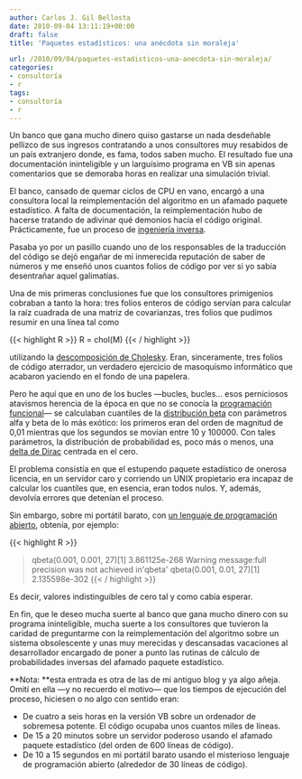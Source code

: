 ```yaml
---
author: Carlos J. Gil Bellosta
date: 2010-09-04 13:11:19+00:00
draft: false
title: 'Paquetes estadísticos: una anécdota sin moraleja'

url: /2010/09/04/paquetes-estadisticos-una-anecdota-sin-moraleja/
categories:
- consultoría
- r
tags:
- consultoría
- r
---
```


Un banco que gana mucho dinero quiso gastarse un nada desdeñable pellizco de sus ingresos contratando a unos consultores muy resabidos de un país extranjero donde, es fama, todos saben mucho. El resultado fue una documentación ininteligible y un larguísimo programa en VB sin apenas comentarios que se demoraba horas en realizar una simulación trivial.

El banco, cansado de quemar ciclos de CPU en vano, encargó a una consultora local la reimplementación del algoritmo en un afamado paquete estadístico. A falta de documentación, la reimplementación hubo de hacerse tratando de adivinar qué demonios hacía el código original. Prácticamente, fue un proceso de [ingeniería inversa](http://es.wikipedia.org/wiki/Ingenier%C3%ADa_inversa).

Pasaba yo por un pasillo cuando uno de los responsables de la traducción del código se dejó engañar de mi inmerecida reputación de saber de números y me enseñó unos cuantos folios de código por ver si yo sabía desentrañar aquel galimatías.

Una de mis primeras conclusiones fue que los consultores primigenios cobraban a tanto la hora: tres folios enteros de código servían para calcular la raíz cuadrada de una matriz de covarianzas, tres folios que pudimos resumir en una línea tal como

{{< highlight R >}}
    R = chol(M)
{{< / highlight >}}

utilizando la [descomposición de Cholesky](http://en.wikipedia.org/wiki/Cholesky_decomposition). Eran, sinceramente, tres folios de código aterrador, un verdadero ejercicio de masoquismo informático que acabaron yaciendo en el fondo de una papelera.

Pero he aquí que en uno de los bucles —bucles, bucles... esos perniciosos atavismos herencia de la época en que no se conocía la [programación funcional](http://es.wikipedia.org/wiki/Programaci%C3%B3n_funcional)— se calculaban cuantiles de la [distribución beta](http://en.wikipedia.org/wiki/Beta_distribution) con parámetros alfa y beta de lo más exótico: los primeros eran del orden de magnitud de 0,01 mientras que los segundos se movían entre 10 y 100000. Con tales parámetros, la distribución de probabilidad es, poco más o menos, una [delta de Dirac](http://en.wikipedia.org/wiki/Dirac_delta_function) centrada en el cero.

El problema consistía en que el estupendo paquete estadístico de onerosa licencia, en un servidor caro y corriendo un UNIX propietario era incapaz de calcular los cuantiles que, en esencia, eran todos nulos. Y, además, devolvía errores que detenían el proceso.

Sin embargo, sobre mi portátil barato, con [un lenguaje de programación abierto](http://www.r-project.org), obtenía, por ejemplo:

{{< highlight R >}}
> qbeta(0.001, 0.001, 27)[1] 3.861125e-268
Warning message:full precision was not achieved in'qbeta'
> qbeta(0.001, 0.01, 27)[1] 2.135598e-302
{{< / highlight >}}

Es decir, valores indistinguibles de cero tal y como cabía esperar.

En fin, que le deseo mucha suerte al banco que gana mucho dinero con su programa ininteligible, mucha suerte a los consultores que tuvieron la caridad de preguntarme con la reimplementación del algoritmo sobre un sistema obsolescente y unas muy merecidas y descansadas vacaciones al desarrollador encargado de poner a punto las rutinas de cálculo de probabilidades inversas del afamado paquete estadístico.

**Nota: **esta entrada es otra de las de mi antiguo blog y ya algo añeja. Omití en ella —y no recuerdo el motivo— que los tiempos de ejecución del proceso, hiciesen o no algo con sentido eran:

* De cuatro a seis horas en la versión VB sobre un ordenador de sobremesa potente. El código ocupaba unos cuantos miles de líneas.
* De 15 a 20 minutos sobre un servidor poderoso usando el afamado paquete estadístico (del orden de 600 líneas de código).
* De 10 a 15 segundos en mi portátil barato usando el misterioso lenguaje de programación abierto (alrededor de 30 líneas de código).

